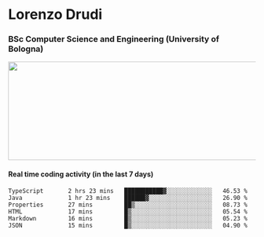 # Lorenzo Drudi
### BSc Computer Science and Engineering (University of Bologna)

<img src="https://github-readme-stats.vercel.app/api?username=LorenzoDrudi&count_private=true&show_icons=true&theme=gruvbox" height=200px width=550px>

<!---Use wakatime plugins to track the coding time--->
#### Real time coding activity (in the last 7 days)
<!--START_SECTION:waka-->

```text
TypeScript       2 hrs 23 mins   ███████████▓░░░░░░░░░░░░░   46.53 %
Java             1 hr 23 mins    ██████▓░░░░░░░░░░░░░░░░░░   26.90 %
Properties       27 mins         ██▒░░░░░░░░░░░░░░░░░░░░░░   08.73 %
HTML             17 mins         █▒░░░░░░░░░░░░░░░░░░░░░░░   05.54 %
Markdown         16 mins         █▒░░░░░░░░░░░░░░░░░░░░░░░   05.23 %
JSON             15 mins         █▒░░░░░░░░░░░░░░░░░░░░░░░   04.90 %
```

<!--END_SECTION:waka-->
